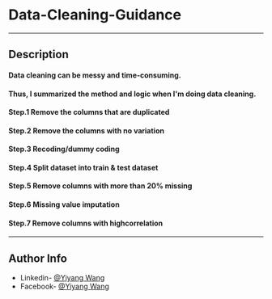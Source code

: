 # Data-Cleaning-Guidance

---

## Description

#### Data cleaning can be messy and time-consuming. 
#### Thus, I summarized the method and logic when I'm doing data cleaning.

#### Step.1 Remove the columns that are duplicated
#### Step.2 Remove the columns with no variation
#### Step.3 Recoding/dummy coding
#### Step.4 Split dataset into train & test dataset
#### Step.5 Remove columns with more than 20% missing
#### Step.6 Missing value imputation
#### Step.7 Remove columns with highcorrelation

---

## Author Info

- Linkedin- [@Yiyang Wang](https://www.linkedin.com/in/yiyangwang0715/)
- Facebook- [@Yiyang Wang](https://www.facebook.com/profile.php?id=100010881825806)

